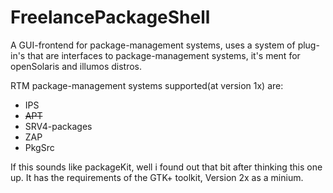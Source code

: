 # FreelancePackageShell
A GUI-frontend for package-management systems, uses a system of plug-in's that are interfaces to package-management systems, it's ment for openSolaris and illumos distros.

RTM package-management systems supported(at version 1x) are:
* IPS
* ~~APT~~
* SRV4-packages
* ZAP
* PkgSrc

If this sounds like packageKit, well i found out that bit after thinking this one up.
It has the requirements of the GTK+ toolkit, Version 2x as a minium.
